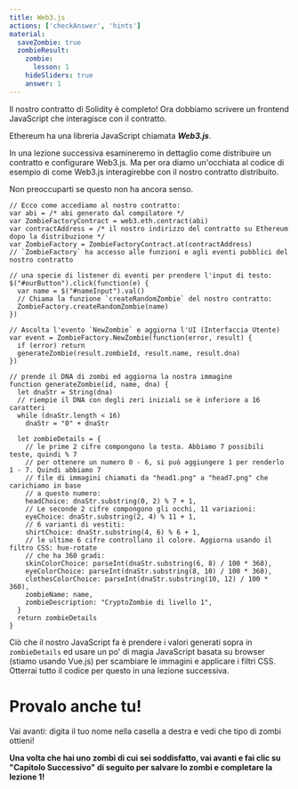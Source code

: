 ```yaml
---
title: Web3.js
actions: ['checkAnswer', 'hints']
material:
  saveZombie: true
  zombieResult:
    zombie:
      lesson: 1
    hideSliders: true
    answer: 1
---
```


Il nostro contratto di Solidity è completo! Ora dobbiamo scrivere un frontend JavaScript che interagisce con il contratto.

Ethereum ha una libreria JavaScript chiamata ***Web3.js***.

In una lezione successiva esamineremo in dettaglio come distribuire un contratto e configurare Web3.js. Ma per ora diamo un'occhiata al codice di esempio di come Web3.js interagirebbe con il nostro contratto distribuito.

Non preoccuparti se questo non ha ancora senso.

```
// Ecco come accediamo al nostro contratto:
var abi = /* abi generato dal compilatore */
var ZombieFactoryContract = web3.eth.contract(abi)
var contractAddress = /* il nostro indirizzo del contratto su Ethereum dopo la distribuzione */
var ZombieFactory = ZombieFactoryContract.at(contractAddress)
// `ZombieFactory` ha accesso alle funzioni e agli eventi pubblici del nostro contratto

// una specie di listener di eventi per prendere l'input di testo:
$("#ourButton").click(function(e) {
  var name = $("#nameInput").val()
  // Chiama la funzione `createRandomZombie` del nostro contratto:
  ZombieFactory.createRandomZombie(name)
})

// Ascolta l'evento `NewZombie` e aggiorna l'UI (Interfaccia Utente)
var event = ZombieFactory.NewZombie(function(error, result) {
  if (error) return
  generateZombie(result.zombieId, result.name, result.dna)
})

// prende il DNA di zombi ed aggiorna la nostra immagine
function generateZombie(id, name, dna) {
  let dnaStr = String(dna)
  // riempie il DNA con degli zeri iniziali se è inferiore a 16 caratteri
  while (dnaStr.length < 16)
    dnaStr = "0" + dnaStr

  let zombieDetails = {
    // le prime 2 cifre compongono la testa. Abbiamo 7 possibili teste, quindi % 7
    // per ottenere un numero 0 - 6, si può aggiungere 1 per renderlo 1 - 7. Quindi abbiamo 7
    // file di immagini chiamati da "head1.png" a "head7.png" che carichiamo in base
    // a questo numero:
    headChoice: dnaStr.substring(0, 2) % 7 + 1,
    // Le seconde 2 cifre compongono gli occhi, 11 variazioni:
    eyeChoice: dnaStr.substring(2, 4) % 11 + 1,
    // 6 varianti di vestiti:
    shirtChoice: dnaStr.substring(4, 6) % 6 + 1,
    // le ultime 6 cifre controllano il colore. Aggiorna usando il filtro CSS: hue-rotate
    // che ha 360 gradi:
    skinColorChoice: parseInt(dnaStr.substring(6, 8) / 100 * 360),
    eyeColorChoice: parseInt(dnaStr.substring(8, 10) / 100 * 360),
    clothesColorChoice: parseInt(dnaStr.substring(10, 12) / 100 * 360),
    zombieName: name,
    zombieDescription: "CryptoZombie di livello 1",
  }
  return zombieDetails
}
```

Ciò che il nostro JavaScript fa è prendere i valori generati sopra in `zombieDetails` ed usare un po' di magia JavaScript basata su browser (stiamo usando Vue.js) per scambiare le immagini e applicare i filtri CSS. Otterrai tutto il codice per questo in una lezione successiva.

# Provalo anche tu!

Vai avanti: digita il tuo nome nella casella a destra e vedi che tipo di zombi ottieni!

**Una volta che hai uno zombi di cui sei soddisfatto, vai avanti e fai clic su "Capitolo Successivo" di seguito per salvare lo zombi e completare la lezione 1!**
